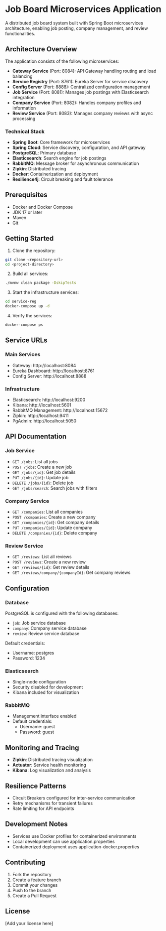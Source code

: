 # Job Board Microservices Application

A distributed job board system built with Spring Boot microservices architecture, enabling job posting, company management, and review functionalities.

## Architecture Overview

The application consists of the following microservices:

- **Gateway Service** (Port: 8084): API Gateway handling routing and load balancing
- **Service Registry** (Port: 8761): Eureka Server for service discovery
- **Config Server** (Port: 8888): Centralized configuration management
- **Job Service** (Port: 8081): Manages job postings with Elasticsearch integration
- **Company Service** (Port: 8082): Handles company profiles and information
- **Review Service** (Port: 8083): Manages company reviews with async processing

### Technical Stack

- **Spring Boot**: Core framework for microservices
- **Spring Cloud**: Service discovery, configuration, and API gateway
- **PostgreSQL**: Primary database
- **Elasticsearch**: Search engine for job postings
- **RabbitMQ**: Message broker for asynchronous communication
- **Zipkin**: Distributed tracing
- **Docker**: Containerization and deployment
- **Resilience4j**: Circuit breaking and fault tolerance

## Prerequisites

- Docker and Docker Compose
- JDK 17 or later
- Maven
- Git

## Getting Started

1. Clone the repository:
```bash
git clone <repository-url>
cd <project-directory>
```

2. Build all services:
```bash
./mvnw clean package -DskipTests
```

3. Start the infrastructure services:
```bash
cd service-reg
docker-compose up -d
```

4. Verify the services:
```bash
docker-compose ps
```

## Service URLs

### Main Services
- Gateway: http://localhost:8084
- Eureka Dashboard: http://localhost:8761
- Config Server: http://localhost:8888

### Infrastructure
- Elasticsearch: http://localhost:9200
- Kibana: http://localhost:5601
- RabbitMQ Management: http://localhost:15672
- Zipkin: http://localhost:9411
- PgAdmin: http://localhost:5050

## API Documentation

### Job Service
- `GET /jobs`: List all jobs
- `POST /jobs`: Create a new job
- `GET /jobs/{id}`: Get job details
- `PUT /jobs/{id}`: Update job
- `DELETE /jobs/{id}`: Delete job
- `GET /jobs/search`: Search jobs with filters

### Company Service
- `GET /companies`: List all companies
- `POST /companies`: Create a new company
- `GET /companies/{id}`: Get company details
- `PUT /companies/{id}`: Update company
- `DELETE /companies/{id}`: Delete company

### Review Service
- `GET /reviews`: List all reviews
- `POST /reviews`: Create a new review
- `GET /reviews/{id}`: Get review details
- `GET /reviews/company/{companyId}`: Get company reviews

## Configuration

### Database
PostgreSQL is configured with the following databases:
- `job`: Job service database
- `company`: Company service database
- `review`: Review service database

Default credentials:
- Username: postgres
- Password: 1234

### Elasticsearch
- Single-node configuration
- Security disabled for development
- Kibana included for visualization

### RabbitMQ
- Management interface enabled
- Default credentials:
  - Username: guest
  - Password: guest

## Monitoring and Tracing

- **Zipkin**: Distributed tracing visualization
- **Actuator**: Service health monitoring
- **Kibana**: Log visualization and analysis

## Resilience Patterns

- Circuit Breakers configured for inter-service communication
- Retry mechanisms for transient failures
- Rate limiting for API endpoints

## Development Notes

- Services use Docker profiles for containerized environments
- Local development can use application.properties
- Containerized deployment uses application-docker.properties

## Contributing

1. Fork the repository
2. Create a feature branch
3. Commit your changes
4. Push to the branch
5. Create a Pull Request

## License

[Add your license here] 